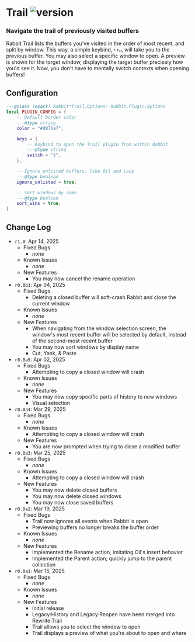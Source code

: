 [rabbit.trail]: https://img.shields.io/badge/dynamic/json?url=https%3A%2F%2Fraw.githubusercontent.com%2FVoxelPrismatic%2Frabbit.nvim%2Frefs%2Fheads%2Frewrite%2Flua%2Frabbit%2Fplugins%2Ftrail%2FVERSION.json&query=%24.latest&style=flat&label=trail&labelColor=white&color=yellow

# Trail ![version][rabbit.trail]
### Navigate the trail of previously visited buffers

Rabbit Trail lists the buffers you've visited in the order of most recent, and
split by window. This way, a simple keybind, `‣r↵`, will take you to the
previous buffer. You may also select a specific window to open. A preview is
shown for the target window, displaying the target buffer precisely how you'd
see it. Now, you don't have to mentally switch contexts when opening buffers!

## Configuration

```lua
---@class (exact) Rabbit*Trail.Options: Rabbit.Plugin.Options
local PLUGIN_CONFIG = {
    -- Default border color
    ---@type string
	color = "#d875a7",

	keys = {
        -- Keybind to open the Trail plugin from within Rabbit
        ---@type string
		switch = "t",
	},

    -- Ignore unlisted buffers, like Oil and Lazy
    ---@type boolean
	ignore_unlisted = true,

    -- Sort windows by name
    ---@type boolean
	sort_wins = true,
}
```

## Change Log
- `r1.0`: Apr 14, 2025
  - Fixed Bugs
    - *none*
  - Known Issues
    - *none*
  - New Features
    - You may now cancel the rename operation
- `r0.0b1`: Apr 04, 2025
  - Fixed Bugs
    - Deleting a closed buffer will soft-crash Rabbit and close the current window
  - Known Issues
    - *none*
  - New Features
    - When navigating from the window selection screen, the window's most recent
    buffer will be selected by default, instead of the second-most recent buffer
    - You may now sort windows by display name
    - Cut, Yank, & Paste
- `r0.0a5`: Apr 02, 2025
  - Fixed Bugs
    - Attempting to copy a closed window will crash
  - Known Issues
    - *none*
  - New Features
    - You may now copy specific parts of history to new windows
    - Visual selection
- `r0.0a4`: Mar 29, 2025
  - Fixed Bugs
    - *none*
  - Known Issues
    - Attempting to copy a closed window will crash
  - New Features
    - You are now prompted when trying to close a modified buffer
- `r0.0a3`: Mar 25, 2025
  - Fixed Bugs
    - *none*
  - Known Issues
    - Attempting to copy a closed window will crash
  - New Features
    - You may now delete closed buffers
    - You may now delete closed windows
    - You may now close saved buffers
- `r0.0a2`: Mar 19, 2025
  - Fixed Bugs
    - Trail now ignores all events when Rabbit is open
    - Previewing buffers no longer breaks the buffer order
  - Known Issues
    - *none*
  - New Features
    - Implemented the Rename action, imitating Oil's insert behavior
    - Implemented the Parent action; quickly jump to the parent collection
- `r0.0a1`: Mar 15, 2025
  - Fixed Bugs
    - *none*
  - Known Issues
    - *none*
  - New Features
    - Initial release
    - Legacy:History and Legacy:Reopen have been merged into Rewrite:Trail
    - Trail allows you to select the window to open
    - Trail displays a preview of what you're about to open and where
